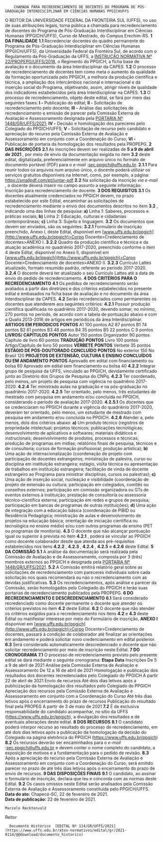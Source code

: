         CHAMADA PARA RECREDENCIAMENTO DE DOCENTES DO PROGRAMA DE PÓS-GRADUAÇÃO INTERDISCIPLINAR EM CIÊNCIAS HUMANAS PPGICHUFFS  

 O REITOR DA UNIVERSIDADE FEDERAL DA FRONTEIRA SUL (UFFS), no uso de suas atribuições legais, torna pública a chamada para recredenciamento de docentes do Programa de Pós-Graduação Interdisciplinar em Ciências Humanas (PPGICH/UFFS), Curso de Mestrado, do *Campus*  Erechim-RS.  **1 DA FINALIDADE** **1.1**  Recredenciar docentes do quadro permanente do Programa de Pós-Graduação Interdisciplinar em Ciências Humanas (PPGICH/UFFS), da Universidade Federal da Fronteira Sul, de acordo com o Regulamento da Pós-Graduação da UFFS, a [INSTRUÇÃO NORMATIVA Nº 22/PROPEPG/UFFS/2018](https://www.uffs.edu.br/atos-normativos/instrucao-normativa/propepg/2018-0022), o Regimento do PPGICH, a ficha base de avaliação e o documento da área Interdisciplinar da CAPES. **1.2**  O processo de recredenciamento de docentes tem como meta o aumento da qualidade da formação oportunizada pelo PPGICH, a melhora da produção científica e técnica, a ampliação dos intercâmbios nacional e internacional e da inserção social do Programa, objetivando, assim, atingir níveis de qualidade dos indicadores estabelecidos pela área Interdisciplinar na CAPES. **1.3**  O processo de recredenciamento, objeto deste edital, se fará por meio das seguintes fases: **I -**  Publicação do edital; **II -**  Solicitação de recredenciamento pelo docente; **III -**  Análise das solicitações de recredenciamento e emissão de parecer pela Comissão Externa de Avaliação e Assessoramento designada pela [PORTARIA Nº 1448/GR/UFFS/2021](https://www.uffs.edu.br/atos-normativos/portaria/gr/2021-1448); **IV -**  Decisão e homologação dos pareceres pelo Colegiado do PPGICH/UFFS; **V -**  Solicitação de recurso pelo candidato e apreciação do recurso pela Comissão Externa de Avaliação e Assessoramento em conjunto com a Coordenação do Curso; **VI -**  Publicação de portaria da homologação dos resultados pela PROPEPG.  **2 DAS INSCRIÇÕES** **2.1**  As inscrições devem ser realizadas de **5 a 9 de abril de 2021** , por meio de envio da documentação exigida no item **3.2** deste edital, digitalizada, preferencialmente em arquivo único no formato de documento portável (PDF) para o *e-mail* :sec.ppgich@uffs.edu.br. **2.1.1**  Para reunir todos os arquivos num arquivo único, o docente poderá utilizar os serviços gratuitos disponíveis na Internet, como, por exemplo, a página: https://smallpdf.com/pt/juntar-pdf **2.2**  Na solicitação da inscrição *via e-mail* , o docente deverá inserir no campo assunto a seguinte informação: Inscrição para recredenciamento de docente.   **3 DOS REQUISITOS** **3.1**  Os docentes atualmente credenciados no PPGICH devem, no prazo estabelecido por este Edital, encaminhar as solicitações de recredenciamento mediante o envio dos documentos descritos no item **3.2** , indicando uma das linhas de pesquisa: **a)**  Linha 1: Saberes, processos e práticas sociais; **b)**  Linha 2: Educação, culturas e cidadanias contemporâneas; **c)**  Linha 3: Sujeito e linguagem. **3.2**  Os documentos que devem ser enviados, são os seguintes: **3.2.1**  Formulário de inscrição preenchido, Anexo I, deste Edital, disponível em [www.uffs.edu.br/ppgich](http://www.uffs.edu.br/ppgich)>Corpo Docente>Credenciamento de docentes>ANEXO I. **3.2.2**  Quadro da produção científica e técnica e da atuação acadêmica no quadriênio 2017-2020, preenchido conforme o item 4 deste Edital, disponível no Anexo II, disponível em [www.uffs.edu.br/ppgich](http://www.uffs.edu.br/ppgich)>Corpo Docente>Credenciamento de docentes>ANEXO II. **3.2.3**  Currículo Lattes atualizado, formato resumido padrão, referente ao período 2017-2020. **3.2.4**  O docente deverá ter atualizado o seu Currículo Lattes até a data de envio do pedido de recredenciamento.  **4 DOS CRITÉRIOS PARA O RECREDENCIAMENTO** **4.1**  Os pedidos de recredenciamento serão avaliados a partir das diretrizes e dos critérios estabelecidos no presente edital e embasados na ficha base de avaliação e no documento da área Interdisciplinar da CAPES. **4.2**  Serão recredenciados como permanentes os docentes que atenderem aos seguintes critérios: **4.2.1**  Possuir produção científica qualificada no quadriênio 2017-2020, devendo somar, no mínimo, 270 pontos no período, de acordo com a tabela de pontuação abaixo e com o Qualis 2013-2016 de artigos em periódicos da área Interdisciplinar.     **ARTIGOS EM PERIÓDICOS**   **PONTOS**     A1   100 pontos     A2   87 pontos     B1   74 pontos     B2   61 pontos     B3   48 pontos     B4   35 pontos     B5   22 pontos     C   9 pontos     **LIVROS/ CAPÍTULOS**   **PONTOS**     Autor   150 pontos     Organizador   90 pontos     Capítulo de livro   60 pontos     **TRADUÇÃO**   **PONTOS**     Livro   100 pontos     Artigo/Capítulo de livro   50 pontos     **VERBETE**   **PONTOS**     Verbete   35 pontos     **ESTÁGIO DE PÓS-DOUTORADO CONCLUÍDO**   **PONTOS**     No exterior   150     No Brasil   120     **PROJETOS DE EXTENSÃO, CULTURA E ENSINO CONCLUÍDOS OU EM ANDAMENTO**   **PONTOS**     Aprovado em edital com financiamento ou bolsa   60     Aprovado em edital sem financiamento ou bolsa   40     **4.2.2**  Integrar grupo de pesquisa da UFFS, vinculado ao PPGICH, devidamente certificado junto ao Diretório dos Grupos de Pesquisa do CNPq. **4.2.3**  Ter coordenado, pelo menos, um projeto de pesquisa com vigência no quadriênio 2017-2020. **4.2.4**  Ter ministrado aulas na graduação e na pós-graduação no quadriênio 2017-2020. **4.2.5**  Ter orientado, pelo menos, três estudantes de mestrado com pesquisa em andamento e/ou concluída no PPGICH, considerando o período de avaliação 2017-2020. **4.2.5.1**  Os docentes que se credenciaram no PPGICH durante a vigência do quadriênio 2017-2020, deveram ter orientado, pelo menos, um estudante de mestrado com pesquisa em andamento e/ou concluída no PPGICH. **4.2.6**  Atender a, pelo menos, dois dos critérios abaixo: **a)**  Um produto técnico (registros de propriedade intelectual; projetos técnicos; publicações tecnológicas; desenvolvimento de aplicativos e softwares; materiais didáticos e instrucionais; desenvolvimento de produtos, processos e técnicas; produção de programas em mídias; relatórios finais de pesquisa, técnicos e de consultoria; cursos de formação profissional; produção artística); **b)**  Uma ação de internacionalização (coordenação de projeto com participação de docentes estrangeiros; ministração de palestra, curso ou disciplina em instituição estrangeira; estágio, visita técnica ou apresentação de trabalhos em instituição estrangeira; facilitação de vinda de docente estrangeiro ao Programa para ministrar disciplinas, cursos ou palestras); **c)**  Uma ação de inserção social, nucleação e visibilidade (coordenação de projeto de extensão ou cultura; participação em colegiados, comitês ou conselhos externos; participação em comissão organizadora ou GTs de eventos externos à instituição; prestação de consultoria ou assessoria técnico-científica externa; participação em redes e grupos de pesquisa; participação em bancas de programas de outras instituições); **d)**  Uma ação de integração com a educação básica (coordenação de PIBID ou Residência Pedagógica; ministração de aulas e desenvolvimento de projetos na educação básica; orientação de iniciação científica ou tecnológica no ensino médio) e/ou com outros programas de ensino (PET ou programas de monitoria). **4.3**  O docente que não alcançar pontuação igual ou superior à prevista no item **4.2.1** , poderá se vincular ao PPGICH como docente colaborador desde que atenda aos pré-requisitos estabelecidos nos itens **4.2.2** , **4.2.3** , **4.2.4** , **4.2.5** e **4.2.6** deste Edital.  **5 DA COMISSÃO** **5.1**  A análise da documentação será realizada pela Comissão de Avaliação e de Assessoramento, composta por 3 (três) membros externos ao PPGICH e designada pela [PORTARIA Nº 1448/GR/UFFS/2021](https://www.uffs.edu.br/atos-normativos/portaria/gr/2021-1448). **5.2**  A Comissão emitirá relatório geral sobre as solicitações de recredenciamento com pareceres individuais sobre cada solicitação nos quais recomendará ou não o recredenciamento com as devidas justificativas. **5.3**  Os recredenciamentos, após análise e parecer da Comissão, serão homologados pelo Colegiado do PPGICH e terão suas portarias de recredenciamento publicados pela PROPEPG.  **6 DO RECREDENCIAMENTO E DESCREDENCIAMENTO** **6.1**  Será considerado recredenciado como docente permanente o docente que atender os critérios previstos no item **4.2** deste Edital. **6.2**  O docente que não atender os critérios exigidos para o recredenciamento nos itens **4.2**  e  **4.3** deste Edital ou manifestar interesse por meio do Formulário de inscrição, **ANEXO I**  disponível em [www.uffs.edu.br/ppgich](http://www.uffs.edu.br/ppgich)>Corpo Docente>Credenciamento de docentes, passará à condição de colaborador até finalizar as orientações em andamento e poderá solicitar novo credenciamento em edital posterior. **6.3**  Será considerado automaticamente descredenciado o docente que não solicitar recredenciamento por meio de inscrição neste Edital.  **7 DO CRONOGRAMA** **7.1**  O processo de recredenciamento previsto pelo presente edital se dará mediante o seguinte cronograma:     **Etapa**   **Data**     Inscrições   De 5 a 9 de abril de 2021     Análise pela Comissão Externa de Avaliação e Assessoramento   De 12 a 16 de abril de 2021     Homologação e publicação dos resultados dos docentes recredenciados pelo Colegiado do PPGICH   A partir 22 de abril de 2021     Envio de recursos   Até dois dias letivos após a publicização da homologação dos resultados pelo Colegiado do PPGICH     Apreciação dos recursos pela Comissão Externa de Avaliação e Assessoramento em conjunto com a Coordenação do Curso   Até três dias letivos após o encerramento do prazo de recursos     Publicação do resultado final pela PROPEG   A partir de 3 de maio de 2021     **7.2**  É de exclusiva responsabilidade do candidato acompanhar, no sítio da UFFS (<https://www.uffs.edu.br/ppgich>), a divulgação dos resultados e de eventuais alterações deste edital.  **8 DOS RECURSOS** **8.1**  O candidato poderá interpor recurso ao resultado do processo de recredenciamento, em até dois dias letivos após a publicação da homologação da decisão do Colegiado na página eletrônica do PPGICH (<https://www.uffs.edu.br/ppgich>) **8.2**  Os recursos deverão ser encaminhados para o *e-mail* :sec.ppgich@uffs.edu.br e devem conter o nome completo do candidato, a exposição de motivos e a fundamentação para o pedido de revisão. **8.3**  Após a apreciação do recurso pela Comissão Externa de Avaliação e Assessoramento em conjunto com a Coordenação do Curso, será emitido parecer no prazo de até três dias letivos após o encerramento do prazo de envio de recursos.  **9 DAS DISPOSIÇÕES FINAIS** **9.1**  O candidato, ao assinar o formulário de inscrição, declara que leu e concorda com as normas deste Edital. **9.2**  Os casos omissos neste Edital serão analisados pela Comissão Externa de Avaliação e Assessoramento constituída pelo PPGICH/UFFS.      **Data do ato:** Chapecó-SC, 22 de fevereiro de 2021.   
 **Data de publicação:**  22 de fevereiro de 2021. 

    Marcelo Recktenvald   
 Reitor 

      Documento Histórico  [EDITAL Nº 114/GR/UFFS/2021](https://www.uffs.edu.br/atos-normativos/edital/gr/2021-0114/@@download/documento_historico)     
      
